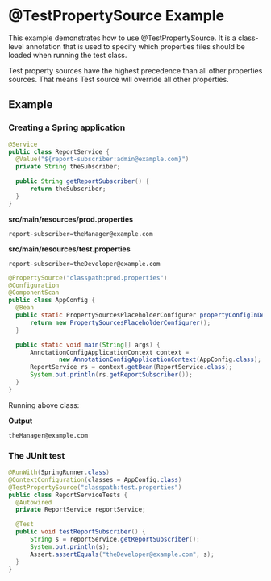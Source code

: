 # @TestPropertySource Example

This example demonstrates how to use @TestPropertySource. It is a class-level annotation that is used to specify which properties files should be loaded when running the test class.

Test property sources have the highest precedence than all other properties sources. That means Test source will override all other properties.

## Example

### Creating a Spring application

```java
@Service
public class ReportService {
  @Value("${report-subscriber:admin@example.com}")
  private String theSubscriber;

  public String getReportSubscriber() {
      return theSubscriber;
  }
}
```

**src/main/resources/prod.properties**

```shell
report-subscriber=theManager@example.com
```

**src/main/resources/test.properties**

```shell
report-subscriber=theDeveloper@example.com
```

```java
@PropertySource("classpath:prod.properties")
@Configuration
@ComponentScan
public class AppConfig {
  @Bean
  public static PropertySourcesPlaceholderConfigurer propertyConfigInDev() {
      return new PropertySourcesPlaceholderConfigurer();
  }

  public static void main(String[] args) {
      AnnotationConfigApplicationContext context =
              new AnnotationConfigApplicationContext(AppConfig.class);
      ReportService rs = context.getBean(ReportService.class);
      System.out.println(rs.getReportSubscriber());
  }
}
```

Running above class:

**Output**

```shell
theManager@example.com
```

### The JUnit test

```java
@RunWith(SpringRunner.class)
@ContextConfiguration(classes = AppConfig.class)
@TestPropertySource("classpath:test.properties")
public class ReportServiceTests {
  @Autowired
  private ReportService reportService;

  @Test
  public void testReportSubscriber() {
      String s = reportService.getReportSubscriber();
      System.out.println(s);
      Assert.assertEquals("theDeveloper@example.com", s);
  }
}
```